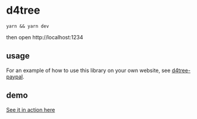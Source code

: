 # d4tree

```
yarn && yarn dev
```
then open http://localhost:1234

## usage

For an example of how to use this library on your own website, see
[d4tree-paypal](https://github.com/shawwn/d4tree-paypal).

## demo
[See it in action here](https://dist-ufsruamsvo.now.sh/)



